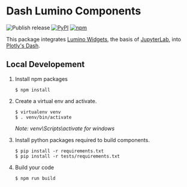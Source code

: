 # Dash Lumino Components
![Publish release](https://github.com/VK/dash-lumino-components/workflows/Publish%20release/badge.svg)
[![PyPI](https://img.shields.io/pypi/v/dash-lumino-components?logo=pypi)](https://pypi.org/project/dash-lumino-components)
[![npm](https://img.shields.io/npm/v/dash_lumino_components.svg?logo=npm)](https://www.npmjs.com/package/dash_lumino_components)


This package integrates [Lumino Widgets](https://github.com/jupyterlab/lumino), the basis of [JupyterLab](https://github.com/jupyterlab/jupyterlab), into [Plotly's Dash](https://github.com/plotly/dash).





## Local Developement
1. Install npm packages
    ```
    $ npm install
    ```
    
2. Create a virtual env and activate.
    ```
    $ virtualenv venv
    $ . venv/bin/activate
    ```
    _Note: venv\Scripts\activate for windows_

3. Install python packages required to build components.
    ```
    $ pip install -r requirements.txt
    $ pip install -r tests/requirements.txt
    ```

4. Build your code
    ```
    $ npm run build
    ```    
